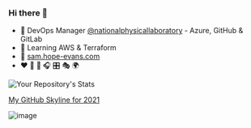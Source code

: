 ### Hi there 👋

<!--
**futuredesignUK/futuredesignUK** is a ✨ _special_ ✨ repository because its `README.md` (this file) appears on your GitHub profile.

Here are some ideas to get you started:
-->

- :ninja: DevOps Manager [@nationalphysicallaboratory](https://github.com/NationalPhysicalLaboratory) - Azure, GitHub & GitLab
- 🌱 Learning AWS & Terraform
- 💬 [sam.hope-evans.com](https://sam.hope-evans.com/)
- ❤️ :martial_arts_uniform: 🥊 🎧 :control_knobs: :performing_arts: :earth_africa:

![Your Repository's Stats](https://github-readme-stats.vercel.app/api?username=futuredesignUK&show_icons=true)

[My GitHub Skyline for 2021](https://skyline.github.com/futuredesignuk/2021)

![image](https://user-images.githubusercontent.com/19208973/151967832-0273ef50-45c8-4433-8f64-e1624b6e1bbe.png)






